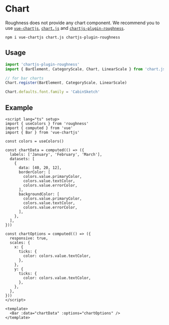 <script lang="ts" setup>
import 'chartjs-plugin-roughness'
import { BarElement, CategoryScale, Chart, LinearScale } from 'chart.js'
import { RDetails, useColors } from 'roughness'
import { computed } from 'vue'
import { Bar } from 'vue-chartjs'

Chart.register(BarElement, CategoryScale, LinearScale)

Chart.defaults.font.family = 'CabinSketch'

const colors = useColors()

const chartData = computed(() => ({
  labels: ['January', 'February', 'March'],
  datasets: [
    {
      data: [40, 20, 12],
      borderColor: [
        colors.value.primaryColor,
        colors.value.textColor,
        colors.value.errorColor,
      ],
      backgroundColor: [
        colors.value.primaryColor,
        colors.value.textColor,
        colors.value.errorColor,
      ],
    },
  ],
}))

const chartOptions = computed(() => ({
  responsive: true,
  scales: {
    x: {
      ticks: {
        color: colors.value.textColor,
      },
    },
    y: {
      ticks: {
        color: colors.value.textColor,
      },
    },
  },
}))
</script>

# Chart

Roughness does not provide any chart component. We recommend you to use [`vue-chartjs`](https://vue-chartjs.org/), [`chart.js`](https://www.chartjs.org/) and [`chartjs-plugin-roughness`](https://www.npmjs.com/package/chartjs-plugin-roughness).

```shell
npm i vue-chartjs chart.js chartjs-plugin-roughness
```

## Usage

```js
import 'chartjs-plugin-roughness'
import { BarElement, CategoryScale, Chart, LinearScale } from 'chart.js'

// for bar charts
Chart.register(BarElement, CategoryScale, LinearScale)

Chart.defaults.font.family = 'CabinSketch'
```

## Example

<RDetails>
  <template #summary>Show Code</template>

```vue
<script lang="ts" setup>
import { useColors } from 'roughness'
import { computed } from 'vue'
import { Bar } from 'vue-chartjs'

const colors = useColors()

const chartData = computed(() => ({
  labels: ['January', 'February', 'March'],
  datasets: [
    {
      data: [40, 20, 12],
      borderColor: [
        colors.value.primaryColor,
        colors.value.textColor,
        colors.value.errorColor,
      ],
      backgroundColor: [
        colors.value.primaryColor,
        colors.value.textColor,
        colors.value.errorColor,
      ],
    },
  ],
}))

const chartOptions = computed(() => ({
  responsive: true,
  scales: {
    x: {
      ticks: {
        color: colors.value.textColor,
      },
    },
    y: {
      ticks: {
        color: colors.value.textColor,
      },
    },
  },
}))
</script>

<template>
  <Bar :data="chartData" :options="chartOptions" />
</template>
```

</RDetails>

<Bar :data="chartData" :options="chartOptions" />
